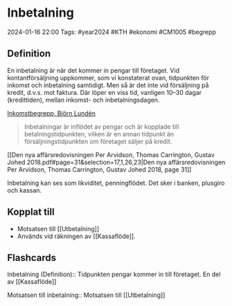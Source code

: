 # Inbetalning

2024-01-16 22:00
Tags: #year2024 #KTH #ekonomi #CM1005 #begrepp

## Definition

En inbetalning är när det kommer in pengar till företaget. Vid kontantförsäljning uppkommer, som vi konstaterat ovan, tidpunkten för inkomst och inbetalning samtidigt. Men så är det inte vid försäljning på kredit, d.v.s. mot faktura. Där löper en viss tid, vanligen 10–30 dagar (kredittiden), mellan inkomst- och inbetalningsdagen.

[Inkomstbegrepp, Björn Lundén](https://www.bjornlunden.se/f%C3%B6retagande/inkomstbegrepp__301)

> Inbetalningar är inflödet av pengar och är kopplade till betalningstidpunkten, vilken är en annan tidpunkt än försäljningstidpunkten om företaget säljer på kredit.

[[Den nya affärsredovisningen Per Arvidson, Thomas Carrington, Gustav Johed 2018.pdf#page=31&selection=17,1,26,23|Den nya affärsredovisningen Per Arvidson, Thomas Carrington, Gustav Johed 2018, page 31]]

Inbetalning kan ses som likviditet, penningflödet. Det sker i banken, plusgiro och kassan.

## Kopplat till

- Motsatsen till [[Utbetalning]]
- Används vid räkningen av [[Kassaflöde]].

## Flashcards

Inbetalning (Definition):: Tidpunkten pengar kommer in till företaget. En del av [[Kassaflöde]]
<!--SR:!2024-01-26,4,270!2024-02-13,14,290-->

Motsatsen till inbetalning:: Motsatsen till [[Utbetalning]]
<!--SR:!2024-02-14,15,294!2024-02-13,14,294-->
